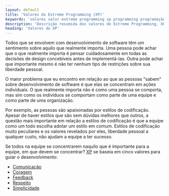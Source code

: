 ```yaml
---
layout: default
title: 'Valores do Extreme Programming (XP)'
keywords: 'valores valor extreme programming xp programming programação extrema'
description: 'Descrição resumida dos valores do Extreme Programming, XP: feedback, comunicação, simplicidade, coragem e respeito'
heading: 'Valores do XP'
---
```


Todos que se envolvem com desenvolvimento de software têm um sentimento sobre aquilo que realmente importa. Uma pessoa pode achar que o que realmente importa é pensar cuidadosamente em todas as decisões de design concebíveis antes de implementá-las. Outra pode achar que importante mesmo é não ter nenhum tipo de restrições sobre sua liberdade pessoal.

O maior problema que eu encontro em relação ao que as pessoas "sabem" sobre desenvolvimento de software é que elas se concentram em ações individuais. O que realmente importa não é como uma pessoa se comporta, mas sim como os indivíduos se comportam como parte de uma equipe e como parte de uma organização.

Por exemplo, as pessoas são apaixonadas por estilos de codificação. Apesar de haver estilos que são sem dúvidas melhores que outros, a questão mais importante em relação a estilos de codificação é que a equipe como um todo escolha adotar um estilo em comum. Estilos de codificação muito peculiares e os valores revelados por eles, liberdade pessoal a qualquer custo, não ajudam a equipe a ter sucesso.

Se todos na equipe se concentrarem naquilo que é importante para a equipe, em que devem se concentrar? [XP][] se baseia em cinco valores para guiar o desenvolvimento:

* [Comunicação][co]
* [Coragem][cor]
* [Feedback][f]
* [Respeito][r]
* [Simplicidade][s]

[co]:	/xp/valores/comunicacao
[cor]:	/xp/valores/coragem
[f]:	/xp/valores/feedback
[r]:	/xp/valores/respeito
[s]:	/xp/valores/simplicidade
[XP]:	/xp